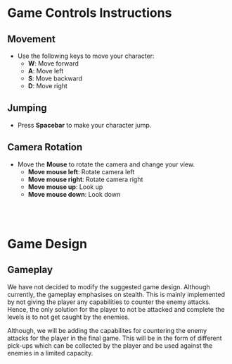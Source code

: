 # Game Controls Instructions
## Movement
- Use the following keys to move your character:
  - **W**: Move forward
  - **A**: Move left
  - **S**: Move backward
  - **D**: Move right

## Jumping
- Press **Spacebar** to make your character jump.

## Camera Rotation
- Move the **Mouse** to rotate the camera and change your view.
  - **Move mouse left**: Rotate camera left
  - **Move mouse right**: Rotate camera right
  - **Move mouse up**: Look up
  - **Move mouse down**: Look down  

<br/><br/>

# Game Design 

## Gameplay
We have not decided to modify the suggested game design. Although currently, the gameplay emphasises on stealth. This is mainly implemented by not giving the player any capabilities to counter the enemy attacks. Hence, the only solution for the player to not be attacked and complete the levels is to not get caught by the enemies.

Although, we will be adding the capabilites for countering the enemy attacks for the player in the final game. This will be in the form of different pick-ups which can be collected by the player and be used against the enemies in a limited capacity.